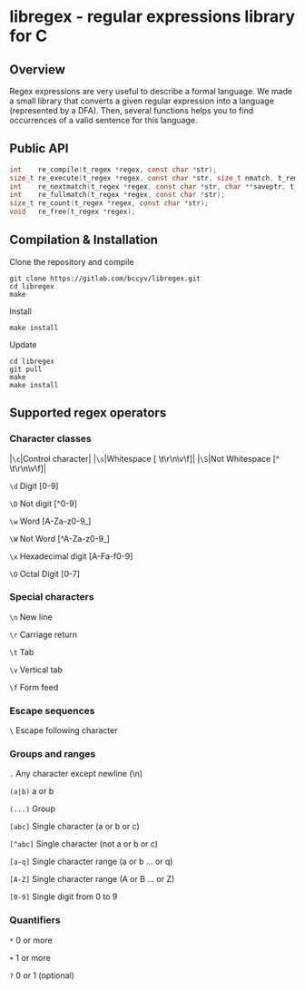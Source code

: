 # libregex - regular expressions library for C

## Overview
Regex expressions are very useful to describe a formal language. We made a small library that converts a given regular expression into a language (represented by a DFA). Then, several functions helps you to find occurrences of a valid sentence for this language.

## Public API
```C
int    re_compile(t_regex *regex, const char *str);
size_t re_execute(t_regex *regex, const char *str, size_t nmatch, t_rematch *pmatch);
int    re_nextmatch(t_regex *regex, const char *str, char **saveptr, t_rematch *match);
int    re_fullmatch(t_regex *regex, const char *str);
size_t re_count(t_regex *regex, const char *str);
void   re_free(t_regex *regex);
```

## Compilation & Installation
Clone the repository and compile
```
git clone https://gitlab.com/bccyv/libregex.git
cd libregex
make
```
Install
```
make install
```
Update
```
cd libregex
git pull
make
make install
```

## Supported regex operators
### Character classes
|`\c`|Control character|
|`\s`|Whitespace [ \t\r\n\v\f]|
|`\S`|Not Whitespace [^ \t\r\n\v\f]|

`\d` Digit [0-9]

`\D` Not digit [^0-9]

`\w` Word [A-Za-z0-9_]

`\W` Not Word [^A-Za-z0-9_]

`\x` Hexadecimal digit [A-Fa-f0-9]

`\O` Octal Digit [0-7]

### Special characters
`\n` New line

`\r` Carriage return

`\t` Tab

`\v` Vertical tab

`\f` Form feed

### Escape sequences
`\` Escape following character

### Groups and ranges
`.` Any character except newline (\n)

`(a|b)` a or b

`(...)` Group

`[abc]` Single character (a or b or c)

`[^abc]` Single character (not a or b or c)

`[a-q]` Single character range (a or b ... or q)

`[A-Z]` Single character range (A or B ... or Z)

`[0-9]` Single digit from 0 to 9

### Quantifiers
`*` 0 or more

`+` 1 or more

`?` 0 or 1 (optional)
